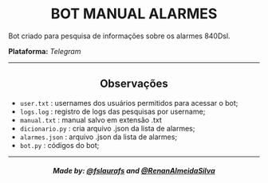 <h1 align='center'>BOT MANUAL ALARMES</h1>
<p>Bot criado para pesquisa de informações sobre os alarmes 840Dsl.</p>
<p><b>Plataforma:</b> <i>Telegram</i></p>

<hr>

<h2 align='center'>Observações</h2>
  <p>
    <ul>
      <li><code>user.txt</code> : usernames dos usuários permitidos para acessar o bot;</li>
      <li><code>logs.log</code> : registro de logs das pesquisas por username;</li>
      <li><code>manual.txt</code> : manual salvo em extensão .txt</li>
      <li><code>dicionario.py</code> : cria arquivo .json da lista de alarmes;</li>
      <li><code>alarmes.json</code> :  arquivo .json da lista de alarmes;</li>
      <li><code>bot.py</code> : códigos do bot;</li>
    </ul>
  </p>
  
  <hr>
  
  <h5 align='center'>Made by: <a href="https://github.com/fslaurafs">@fslaurafs</a> and <a href="https://github.com/RenanAlmeidaSilva">@RenanAlmeidaSilva</a></h5>

